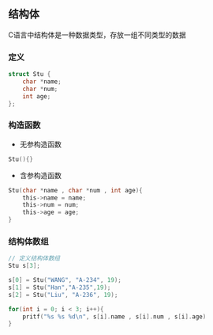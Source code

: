 <!--
 * @Description: 
 * @Version: 1.0
 * @Author: DaLao
 * @Email: dalao_li@163.com
 * @Date: 2021-01-16 17:59:34
 * @LastEditors: dalao
 * @LastEditTime: 2022-04-19 22:23:07
-->

## 结构体


C语言中结构体是一种数据类型，存放一组不同类型的数据



### 定义


```c++
struct Stu {
    char *name;
    char *num;
    int age;
};
```



### 构造函数


- 无参构造函数

```c
Stu(){}
```

- 含参构造函数

```c
Stu(char *name , char *num , int age){
    this->name = name;
    this->num = num;
    this->age = age;
}
```



### 结构体数组


```c++
// 定义结构体数组
Stu s[3];

s[0] = Stu("WANG", "A-234", 19);
s[1] = Stu("Han","A-235",19);
s[2] = Stu("Liu", "A-236", 19);

for(int i = 0; i < 3; i++){
    pritf("%s %s %d\n", s[i].name , s[i].num , s[i].age)
}
```

